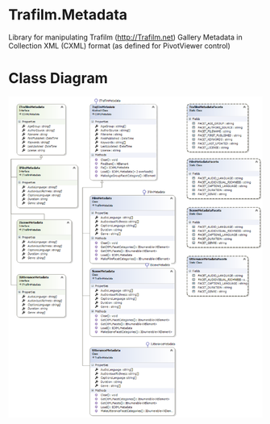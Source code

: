 # Trafilm.Metadata
Library for manipulating Trafilm (http://Trafilm.net) Gallery Metadata in Collection XML (CXML) format (as defined for PivotViewer control)

# Class Diagram
![Class Diagram for Trafilm.Metadata](https://github.com/Zoomicon/Trafilm.Metadata/blob/master/Diagrams/Trafilm.Metadata.png)
